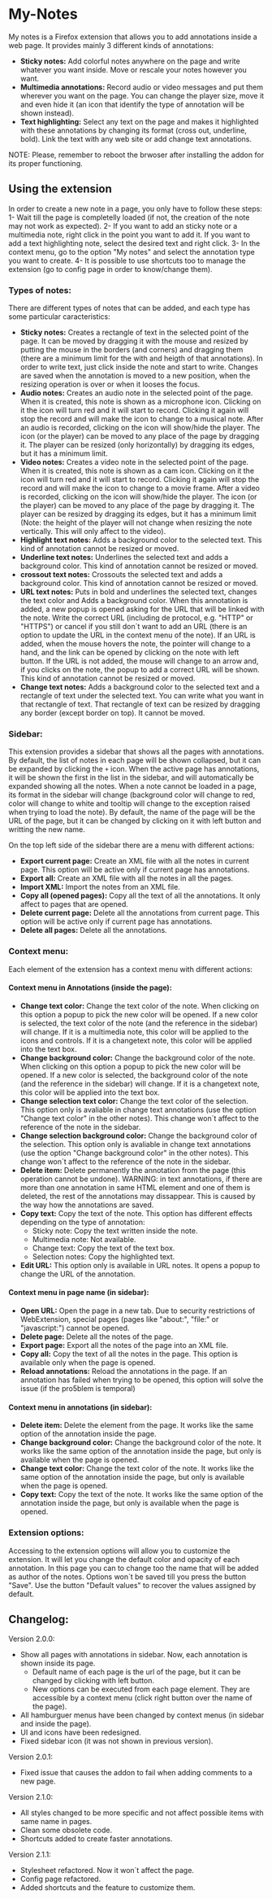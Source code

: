 # My-Notes
My notes is a Firefox extension that allows you to add annotations inside a web page. It provides mainly 3 different kinds of annotations:

- **Sticky notes:** Add colorful notes anywhere on the page and write whatever you want inside. Move or rescale your notes however you want.
- **Multimedia annotations:** Record audio or video messages and put them wherever you want on the page. You can change the player size, move it and even hide it (an icon that identify the type of annotation will be shown instead). 
- **Text highlighting:** Select any text on the page and makes it highlighted with these annotations by changing its format (cross out, underline, bold). Link the text with any web site or add change text annotations.

NOTE: Please, remember to reboot the brwoser after installing the addon for its proper functioning.

## Using the extension

In order to create a new note in a page, you only have to follow these steps:
1- Wait till the page is completelly loaded (if not, the creation of the note may not work as expected).
2- If you want to add an sticky note or a multimedia note, right click in the point you want to add it. If you want to add a text highlighting note, select the desired text and right click.
3- In the context menu, go to the option "My notes" and select the annotation type you want to create.
4- It is possible to use shortcuts too to manage the extension (go to config page in order to know/change them).

### Types of notes:

There are different types of notes that can be added, and each type has some particular caracteristics:
- **Sticky notes:** Creates a rectangle of text in the selected point of the page. It can be moved by dragging it with the mouse and resized by putting the mouse in the borders (and corners) and dragging them (there are a minimum limit for the with and heigth of that annotations). In order to write text, just click inside the note and start to write. Changes are saved when the annotation is moved to a new position, when the resizing operation is over or when it looses the focus.
- **Audio notes:** Creates an audio note in the selected point of the page. When it is created, this note is shown as a microphone icon. Clicking on it the icon will turn red and it will start to record. Clicking it again will stop the record and will make the icon to change to a musical note. After an audio is recorded, clicking on the icon will show/hide the player. The icon (or the player) can be moved to any place of the page by dragging it. The player can be resized (only horizontally) by dragging its edges, but it has a minimum limit.
- **Video notes:** Creates a video note in the selected point of the page. When it is created, this note is shown as a cam icon. Clicking on it the icon will turn red and it will start to record. Clicking it again will stop the record and will make the icon to change to a movie frame. After a video is recorded, clicking on the icon will show/hide the player. The icon (or the player) can be moved to any place of the page by dragging it. The player can be resized by dragging its edges, but it has a minimum limit (Note: the height of the player will not change when resizing the note vertically. This will only affect to the video).
- **Highlight text notes:** Adds a background color to the selected text. This kind of annotation cannot be resized or moved.
- **Underline text notes:** Underlines the selected text and adds a background color. This kind of annotation cannot be resized or moved.
- **crossout text notes:** Crossouts the selected text and adds a background color. This kind of annotation cannot be resized or moved.
- **URL text notes:** Puts in bold and underlines the selected text, changes the text color and Adds a background color. When this annotation is added, a new popup is opened asking for the URL that will be linked with the note. Write the correct URL (including de protocol, e.g. "HTTP" or "HTTPS") or cancel if you still don´t want to add an URL (there is an option to update the URL in the context menu of the note). If an URL is added, when the mouse hovers the note, the pointer will change to a hand, and the link can be opened by clicking on the note with left button. If the URL is not added, the mouse will change to an arrow and, if you clicks on the note, the popup to add a correct URL will be shown. This kind of annotation cannot be resized or moved.
- **Change text notes:** Adds a background color to the selected text and a rectangle of text under the selected text. You can write what you want in that rectangle of text. That rectangle of text can be resized by dragging any border (except border on top). It cannot be moved.

### Sidebar:

This extension provides a sidebar that shows all the pages with annotations. By default, the list of notes in each page will be shown collapsed, but it can be expanded by clicking the `+` icon. When the active page has annotations, it will be shown the first in the list in the sidebar, and will automatically be expanded showing all the notes. When a note cannot be loaded in a page, its format in the sidebar will change (background color will change to red, color will change to white and tooltip will change to the exception raised when trying to load the note). By default, the name of the page will be the URL of the page, but it can be changed by clicking on it with left button and writting the new name.

On the top left side of the sidebar there are a menu with different actions:
- **Export current page:** Create an XML file with all the notes in current page. This option will be active only if current page has annotations.
- **Export all:** Create an XML file with all the notes in all the pages.
- **Import XML:** Import the notes from an XML file.
- **Copy all (opened pages):** Copy all the text of all the annotations. It only affect to pages that are opened.
- **Delete current page:** Delete all the annotations from current page. This option will be active only if current page has annotations.
- **Delete all pages:** Delete all the annotations.

### Context menu:

Each element of the extension has a context menu with different actions:

#### Context menu in Annotations (inside the page):
- **Change text color:** Change the text color of the note. When clicking on this option a popup to pick the new color will be opened. If a new color is selected, the text color of the note (and the reference in the sidebar) will change. If it is a multimedia note, this color will be applied to the icons and controls. If it is a changetext note, this color will be applied into the text box.
- **Change background color:** Change the background color of the note. When clicking on this option a popup to pick the new color will be opened. If a new color is selected, the background color of the note (and the reference in the sidebar) will change. If it is a changetext note, this color will be applied into the text box.
- **Change selection text color:**  Change the text color of the selection. This option only is avaliable in change text annotations (use the option "Change text color" in the other notes). This change won´t affect to the reference of the note in the sidebar.
- **Change selection background color:** Change the background color of the selection. This option only is avaliable in change text annotations (use the option "Change background color" in the other notes). This change won´t affect to the reference of the note in the sidebar.
- **Delete item:** Delete permanently the annotation from the page (this operation cannot be undone). WARNING: in text annotations, if there are more than one annotation in same HTML element and one of them is deleted, the rest of the annotations may dissappear. This is caused by the way how the annotations are saved. 
- **Copy text:** Copy the text of the note. This option has different effects depending on the type of annotation:
    - Sticky note: Copy the text written inside the note.
    - Multimedia note: Not available.
    - Change text: Copy the text of the text box.
    - Selection notes: Copy the highlighted text.
- **Edit URL:** This option only is available in URL notes. It opens a popup to change the URL of the annotation.

#### Context menu in page name (in sidebar):
- **Open URL:** Open the page in a new tab. Due to security restrictions of WebExtension, special pages (pages like "about:", "file:" or "javascript:") cannot be opened. 
- **Delete page:** Delete all the notes of the page.
- **Export page:** Export all the notes of the page into an XML file.
- **Copy all:** Copy the text of all the notes in the page. This option is available only when the page is opened.
- **Reload annotations:** Reload the annotations in the page. If an annotation has failed when trying to be opened, this option will solve the issue (if the pro5blem is temporal)

#### Context menu in annotations (in sidebar):
- **Delete item:** Delete the element from the page. It works like the same option of the annotation inside the page.
- **Change background color:** Change the background color of the note. It works like the same option of the annotation inside the page, but only is available when the page is opened.
- **Change text color:** Change the text color of the note. It works like the same option of the annotation inside the page, but only is available when the page is opened.
- **Copy text:** Copy the text of the note. It works like the same option of the annotation inside the page, but only is available when the page is opened.

### Extension options:

Accessing to the extension options will allow you to customize the extension. It will let you change the default color and opacity of each annotation. In this page you can to change too the name that will be added as author of the notes. Options won´t be saved till you press the button "Save". Use the button "Default values" to recover the values assigned by default.

## Changelog:

Version 2.0.0:

- Show all pages with annotations in sidebar. Now, each annotation is shown inside its page.
    - Default name of each page is the url of the page, but it can be changed by clicking with left button.
    - New options can be executed from each page element. They are accessible by a context menu (click right button over the name of the page).
- All hamburguer menus have been changed by context menus (in sidebar and inside the page).
- UI and icons have been redesigned. 
- Fixed sidebar icon (it was not shown in previous version).


Version 2.0.1:

- Fixed issue that causes the addon to fail when adding comments to a new page.

Version 2.1.0:

- All styles changed to be more specific and not affect possible items with same name in pages.
- Clean some obsolete code.
- Shortcuts added to create faster annotations.

Version 2.1.1:

- Stylesheet refactored. Now it won´t affect the page.
- Config page refactored.
- Added shortcuts and the feature to customize them.